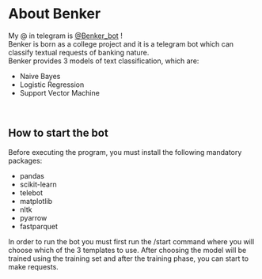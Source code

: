 # About Benker
My @ in telegram is [@Benker_bot](https://telegram.me/Benker_bot) !<br/>
Benker is born as a college project and it is a telegram bot which can classify textual requests of banking nature.<br/>
Benker provides 3 models of text classification, which are:
<ul>
  <li>Naive Bayes </li>
  <li>Logistic Regression</li>
  <li>Support Vector Machine</li>
</ul>
<br/>
<h2>How to start the bot</h2>
Before executing the program, you must install the following mandatory packages:
<ul>
  <li>pandas</li>
  <li>scikit-learn</li>
  <li>telebot</li>
  <li>matplotlib</li>
  <li>nltk</li>
  <li>pyarrow</li>
  <li>fastparquet</li>
</ul>

In order to run the bot you must first run the /start command where you will choose which of the 3 templates to use.
After choosing the model will be trained using the training set and after the training phase, you can start to make requests.
